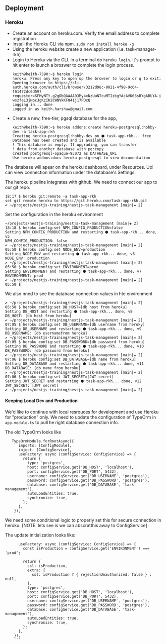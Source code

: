 ## Deployment

### Heroku
- Create an account on heroku.com.  Verify the email address to complete registration
- Install the Heroku CLI via npm. `sudo npm install heroku -g`
- Using the heroku website create a new application (i.e. task-manager-rkh)
- Login to Heroku via the CLI.  In a terminal do `heroku login`.  It's prompt to hit enter to launch a broswer to complete the login process.
  ``` 
  keith@keith-7590:~$ heroku login
  heroku: Press any key to open up the browser to login or q to exit:
  Opening browser to https://cli-auth.heroku.com/auth/cli/browser/3212d98c-0021-4f98-9c64-f61472dc6d59?requestor=SFMyNTY.g2gDbQAAAA03My4xNzUuNTcuMTIzbgYAcAVK63sBYgABUYA.iQT23QC-wszfeL3jNocJgKzIK2CWNVkKF841j17PDxQ
  Logging in... done
  Logged in as keith.harshaw@gmail.com
  ```
- Create a new, free-tier, pgsql database for the app, 
  ```
  keith@keith-7590:~$ heroku addons:create heroku-postgresql:hobby-dev -a task-app-rkh
  Creating heroku-postgresql:hobby-dev on ⬢ task-app-rkh... free
  Database has been created and is available
  ! This database is empty. If upgrading, you can transfer
  ! data from another database with pg:copy
  Created postgresql-opaque-93072 as DATABASE_URL
  Use heroku addons:docs heroku-postgresql to view documentation
  ```

The database will apear on the heroku dashboard, under Resources. Uoi can view connection information under the database's Settings.

The heroku pipeline integrates with github.  We need to connect our app to our git repo.
```
18:17 $ heroku git:remote -a task-app-rkh
set git remote heroku to https://git.heroku.com/task-app-rkh.git
✔ ~/projects/nestjs-training/nestjs-task-management [main|✚ 2]
```

Set the configuration in the heroku environment

```
~/projects/nestjs-training/nestjs-task-management [main|✚ 2]
18:18 $ heroku config:set NPM_CONFIG_PRODUCTION=false
Setting NPM_CONFIG_PRODUCTION and restarting ⬢ task-app-rkh... done, v5
NPM_CONFIG_PRODUCTION: false
✔ ~/projects/nestjs-training/nestjs-task-management [main|✚ 2]
05:50 $ heroku config:set NODE_ENV=production
Setting NODE_ENV and restarting ⬢ task-app-rkh... done, v6
NODE_ENV: production
✔ ~/projects/nestjs-training/nestjs-task-management [main|✚ 2]
05:50 $ heroku config:set ENVIRONMENT=prod
Setting ENVIRONMENT and restarting ⬢ task-app-rkh... done, v7
ENVIRONMENT: prod
✔ ~/projects/nestjs-training/nestjs-task-management [main|✚ 2]
05:50 $
```

We also nned to see the database connection values in hte environment

```
✔ ~/projects/nestjs-training/nestjs-task-management [main|✚ 2]
05:50 $ heroku config:set DB_HOST=[db host from heroku]
Setting DB_HOST and restarting ⬢ task-app-rkh... done, v8
DB_HOST: [db host from heroku]
✔ ~/projects/nestjs-training/nestjs-task-management [main|✚ 2]
07:05 $ heroku config:set DB_USERNAME=[db username from heroky]
Setting DB_USERNAME and restarting ⬢ task-app-rkh... done, v9
DB_USERNAME: [db usernamefrom heroku]
✔ ~/projects/nestjs-training/nestjs-task-management [main|✚ 2]
07:05 $ heroku config:set DB_PASSWORD=[db password from heroku]
Setting DB_PASSWORD and restarting ⬢ task-app-rkh... done, v10
DB_PASSWORD: [db password from heroku]
✔ ~/projects/nestjs-training/nestjs-task-management [main|✚ 2]
07:06 $ heroku config:set DB_DATABASE=[db name from heroku]
Setting DB_DATABASE and restarting ⬢ task-app-rkh... done, v11
DB_DATABASE: [db name from heroku]
✔ ~/projects/nestjs-training/nestjs-task-management [main|✚ 2]
07:06 $ heroku config:set JWT_SECRET=[JWT secret]
Setting JWT_SECRET and restarting ⬢ task-app-rkh... done, v12
JWT_SECRET: [JWT secret]
✔ ~/projects/nestjs-training/nestjs-task-management [main|✚ 2]
```


#### Keeping Local Dev and Production
We'd like to continue with local resrouces for development and use Heroku for "production" only.  We need to update the configuration of TypeOrm in `app.module.ts` to pull he right database connection info.

The old TypeOrm looks like
```
   TypeOrmModule.forRootAsync({
      imports: [ConfigModule],
      inject: [ConfigService],
      useFactory: async (configService: ConfigService) => {
        return {
          type: 'postgres',
          host: configService.get('DB_HOST', 'localhost'),
          port: configService.get('DB_PORT', 5432),
          username: configService.get('DB_USERNAME', 'postgres'),
          password: configService.get('DB_PASSWORD', 'postgres'),
          database: configService.get('DB_DATABASE', 'task-management'),
          autoLoadEntities: true,
          synchronize: true,
        };
      },
    }),
```
We need some conditional logic to properly set this for secure connection in heroku. [NOTE: lets see is we can abscratthis away to ConfigService]

The update initialization looks like:
```
      useFactory: async (configService: ConfigService) => {
        const isProduction = configService.get('ENVIRONMENT') === 'prod';

        return {
          ssl: isProduction,
          extra: {
            ssl: isProduction ? { rejectionUnauthorized: false } : null,
          },
          type: 'postgres',
          host: configService.get('DB_HOST', 'localhost'),
          port: configService.get('DB_PORT', 5432),
          username: configService.get('DB_USERNAME', 'postgres'),
          password: configService.get('DB_PASSWORD', 'postgres'),
          database: configService.get('DB_DATABASE', 'task-management'),
          autoLoadEntities: true,
          synchronize: true,
        };
      },
    }),
    ```
